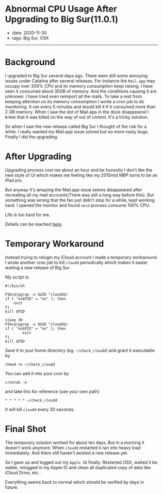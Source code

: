 Abnormal CPU Usage After Upgrading to Big Sur(11.0.1)
===

- date: 2020-11-30
- tags: Big Sur, OSX

------------

# Background

I upgraded to Big Sur several days ago. There were still some annoying issues under Catalina after several releases. For instance the `Mail.app` may occupy over 200% CPU and its memory consumption keep raising. I have seen it consumed about 35GB of memory. And the conditions causing it are unknown. I have tried even reimport all the mails. To take a rest from keeping attention on its memory consumption I wrote a cron job to do monitoring. It ran every 5 minutes and would kill it if it consumed more than 2 GB memory. When I saw the dot of Mail.app in the dock disappeared I knew that it was killed on the way of out of control. It's a tricky solution.

So when I saw the new release called Big Sur I thought of the risk for a while. I really wanted my Mail.app issue solved but no more nasty bugs. Finally I did the upgrading.

# After Upgrading

Upgrading process cost me about an hour and be honestly I don't like the new style of UI which makes me feeling like my 2015mid MBP turns to be an iPad pro.

But anyway it's amazing the Mail.app issue seems disappeared after recreating all my mail accounts(There was still a long way before this). But something was wrong that the fan just didn't stop for a while, kept working hard. I opened the monitor and found `secd` process consume 100% CPU.

Life is too hard for me.

Details can be reached [here](https://discussions.apple.com/thread/252054223?login=true).

# Temporary Workaround

Instead trying to relogin my iCloud account I made a temporary workaround. I wrote another cron job to kill `cloudd` periodically which makes it easier waiting a new release of Big Sur.

My script is:

```shell
#!/bin/sh

PID=$(pgrep -u $UID ^cloudd$)
if [ "no$PID" = "no" ]; then
	exit
fi
kill $PID

sleep 30
PID=$(pgrep -u $UID ^cloudd$)
if [ "no$PID" = "no" ]; then
        exit
fi
kill $PID
```

Save it to your home directory (eg. `~/check_cloudd`) and grant it executable by

```shell
chmod +x ~/check_cloudd
```

You can add it into your cron by

```shell
crontab -e
```

and take this for reference (use your own path)

```
* * * * * ~/check_cloudd
```

It will kill `cloudd` every 30 seconds.

# Final Shot

The temporary solution worked for about ten days. But in a morning it doesn't work anymore. When `cloudd` restarted it ran into heavy load immediately. And there still haven't existed a new release yet.

So I gave up and logged out my `Apple ID` finally. Restarted OSX, waited it be stable, relogged in my Apple ID and clean all duplicated copy of data like iCloud Drive, etc. .

Everything seems back to normal which should be verified by days in future.


